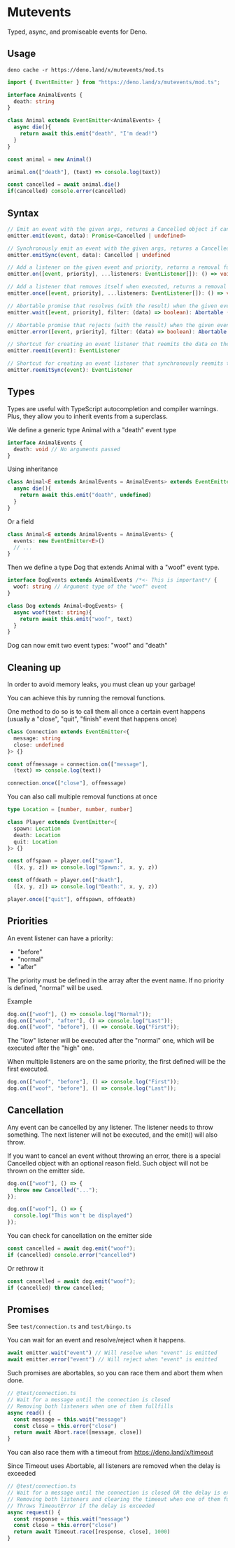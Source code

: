 # Mutevents

Typed, async, and promiseable events for Deno.

## Usage

    deno cache -r https://deno.land/x/mutevents/mod.ts

```typescript
import { EventEmitter } from "https://deno.land/x/mutevents/mod.ts";

interface AnimalEvents {
  death: string
}

class Animal extends EventEmitter<AnimalEvents> { 
  async die(){
    return await this.emit("death", "I'm dead!")
  }
}

const animal = new Animal()

animal.on(["death"], (text) => console.log(text))

const cancelled = await animal.die()
if(cancelled) console.error(cancelled)
```

## Syntax

```typescript
// Emit an event with the given args, returns a Cancelled object if cancelled
emitter.emit(event, data): Promise<Cancelled | undefined>

// Synchronously emit an event with the given args, returns a Cancelled object if (synchronously) cancelled
emitter.emitSync(event, data): Cancelled | undefined

// Add a listener on the given event and priority, returns a removal function
emitter.on([event, priority], ...listeners: EventListener[]): () => void

// Add a listener that removes itself when executed, returns a removal function
emitter.once([event, priority], ...listeners: EventListener[]): () => void

// Abortable promise that resolves (with the result) when the given event type is emitted
emitter.wait([event, priority], filter: (data) => boolean): Abortable (Promise)

// Abortable promise that rejects (with the result) when the given event type is emitted
emitter.error([event, priority], filter: (data) => boolean): Abortable (Promise)

// Shortcut for creating an event listener that reemits the data on the given event type
emitter.reemit(event): EventListener

// Shortcut for creating an event listener that synchronously reemits the data on the given event type
emitter.reemitSync(event): EventListener
```

## Types

Types are useful with TypeScript autocompletion and compiler warnings. Plus, they allow you to inherit events from a superclass.

We define a generic type Animal with a "death" event type

```typescript
interface AnimalEvents {
  death: void // No arguments passed
}
```

Using inheritance

```typescript
class Animal<E extends AnimalEvents = AnimalEvents> extends EventEmitter<E> {
  async die(){
    return await this.emit("death", undefined)
  }
}
```

Or a field

```typescript
class Animal<E extends AnimalEvents = AnimalEvents> {
  events: new EventEmitter<E>()
  // ...
}
```

Then we define a type Dog that extends Animal with a "woof" event type.

```typescript
interface DogEvents extends AnimalEvents /*<- This is important*/ {
  woof: string // Argument type of the "woof" event
}

class Dog extends Animal<DogEvents> {
  async woof(text: string){
    return await this.emit("woof", text)
  }
}
```

Dog can now emit two event types: "woof" and "death"

## Cleaning up

In order to avoid memory leaks, you must clean up your garbage!

You can achieve this by running the removal functions.

One method to do so is to call them all once a certain event happens (usually a "close", "quit", "finish" event that happens once)

```typescript
class Connection extends EventEmitter<{
  message: string
  close: undefined
}> {}

const offmessage = connection.on(["message"],
  (text) => console.log(text))

connection.once(["close"], offmessage)
```

You can also call multiple removal functions at once

```typescript
type Location = [number, number, number]

class Player extends EventEmitter<{
  spawn: Location
  death: Location 
  quit: Location
}> {}

const offspawn = player.on(["spawn"],
  ([x, y, z]) => console.log("Spawn:", x, y, z))

const offdeath = player.on(["death"], 
  ([x, y, z]) => console.log("Death:", x, y, z))

player.once(["quit"], offspawn, offdeath)
```

## Priorities

An event listener can have a priority:
- "before" 
- "normal"
- "after"

The priority must be defined in the array after the event name. If no priority is defined, "normal" will be used.

Example

```typescript
dog.on(["woof"], () => console.log("Normal"));
dog.on(["woof", "after"], () => console.log("Last"));
dog.on(["woof", "before"], () => console.log("First"));
```

The "low" listener will be executed after the "normal" one, which will be executed after the "high" one.

When multiple listeners are on the same priority, the first defined will be the first executed.

```typescript
dog.on(["woof", "before"], () => console.log("First"));
dog.on(["woof", "before"], () => console.log("Last"));
```

## Cancellation

Any event can be cancelled by any listener. The listener needs to throw something.
The next listener will not be executed, and the emit() will also throw.

If you want to cancel an event without throwing an error, there is a special Cancelled object with an optional reason field. Such object will not be thrown on the emitter side.

```typescript
dog.on(["woof"], () => {
  throw new Cancelled("...");
});

dog.on(["woof"], () => {
  console.log("This won't be displayed")
});
```

You can check for cancellation on the emitter side

```typescript
const cancelled = await dog.emit("woof");
if (cancelled) console.error("cancelled")
```

Or rethrow it

```typescript
const cancelled = await dog.emit("woof");
if (cancelled) throw cancelled;
```

## Promises

See `test/connection.ts` and `test/bingo.ts`

You can wait for an event and resolve/reject when it happens.

```typescript
await emitter.wait("event") // Will resolve when "event" is emitted
await emitter.error("event") // Will reject when "event" is emitted
```

Such promises are abortables, so you can race them and abort them when done.

```typescript
// @test/connection.ts
// Wait for a message until the connection is closed
// Removing both listeners when one of them fullfills
async read() {
  const message = this.wait("message")
  const close = this.error("close")
  return await Abort.race([message, close])
}
```

You can also race them with a timeout from https://deno.land/x/timeout

Since Timeout uses Abortable, all listeners are removed when the delay is exceeded

```typescript
// @test/connection.ts
// Wait for a message until the connection is closed OR the delay is exceeded
// Removing both listeners and clearing the timeout when one of them fullfills
// Throws TimeoutError if the delay is exceeded
async request() {
  const response = this.wait("message")
  const close = this.error("close")
  return await Timeout.race([response, close], 1000)
}
```